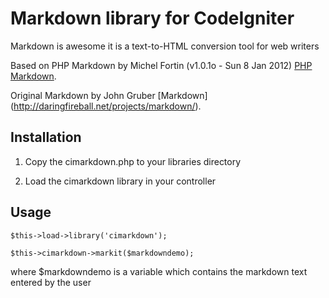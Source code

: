 Markdown library for CodeIgniter
====================
Markdown is awesome it is a text-to-HTML conversion tool for web writers

Based on PHP Markdown by Michel Fortin (v1.0.1o - Sun 8 Jan 2012)
[PHP Markdown](http://michelf.com/projects/php-markdown/).

Original Markdown by
John Gruber
[Markdown] (http://daringfireball.net/projects/markdown/).



Installation
------------

1. Copy the cimarkdown.php to your libraries directory

2. Load the cimarkdown library in your controller

Usage
-----

	$this->load->library('cimarkdown');
	
	$this->cimarkdown->markit($markdowndemo);


	
where $markdowndemo is a variable which contains the markdown text entered by the user



